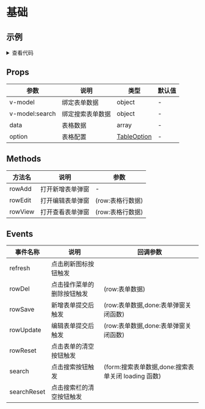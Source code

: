 # 基础

## 示例

<table-basic></table-basic>

<details>
<summary>查看代码</summary>

<<< @/.vitepress/components/table/basic/index.vue
<<< @/.vitepress/components/table/defaults.ts

</details>

## Props

| 参数           | 说明             | 类型                                                | 默认值 |
| -------------- | ---------------- | --------------------------------------------------- | ------ |
| v-model        | 绑定表单数据     | object                                              | -      |
| v-model:search | 绑定搜索表单数据 | object                                              | -      |
| data           | 表格数据         | array                                               | -      |
| option         | 表格配置         | [TableOption](../typedoc/interfaces/tableoption.md) | -      |

## Methods

| 方法名  | 说明             | 参数             |
| ------- | ---------------- | ---------------- |
| rowAdd  | 打开新增表单弹窗 | -                |
| rowEdit | 打开编辑表单弹窗 | (row:表格行数据) |
| rowView | 打开查看表单弹窗 | (row:表格行数据) |

## Events

| 事件名称    | 说明                       | 回调参数                                           |
| ----------- | -------------------------- | -------------------------------------------------- |
| refresh     | 点击刷新图标按钮触发       |                                                    |
| rowDel      | 点击操作菜单的删除按钮触发 | (row:表单数据)                                     |
| rowSave     | 新增表单提交后触发         | (row:表单数据,done:表单弹窗关闭函数)               |
| rowUpdate   | 编辑表单提交后触发         | (row:表单数据,done:表单弹窗关闭函数)               |
| rowReset    | 点击表单的清空按钮触发     |                                                    |
| search      | 点击搜索按钮触发           | (form:搜索表单数据,done:搜索表单关闭 loading 函数) |
| searchReset | 点击搜索栏的清空按钮触发   |                                                    |
